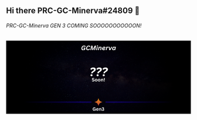 ## Hi there PRC-GC-Minerva#24809 👋
###### PRC-GC-Minerva GEN 3 COMING SOOOOOOOOOOON!

<img src="https://raw.githubusercontent.com/GCMinerva/.github/refs/heads/main/profile/Minerva3.png">
